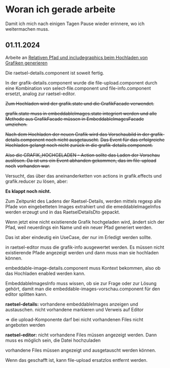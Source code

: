 # Woran ich gerade arbeite

Damit ich mich nach einigen Tagen Pause wieder erinnere, wo ich weitermachen muss.

## 01.11.2024

Arbeite an [Relativen Pfad und includegraphics beim Hochladen von Grafiken generieren](https://github.com/heike2718/mathe-jung-alt/issues/96)

Die raetsel-details.component ist soweit fertig.

In der grafik-details.component wurde die file-upload.component durch eine Kombination von select-file.component und file-info.component
ersetzt, analog zur raetsel-editor.

~~Zum Hochladen wird der grafik.state und die GrafikFacade verwendet.~~ 

~~grafik.state muss in embeddableImages.state integriert werden und alle Methode aus GrafikFacade müssen in EmbeddableImagesFacade umziehen.~~

~~Nach dem Hochladen der neuen Grafik wird das Vorschaubild in der grafik-details.component noch nicht ausgetauscht.~~
~~Das Event für das erfolgreiche Hochladen gelangt noch nicht zurück in die grafik-details.component.~~

~~Also die GRAFIK_HOCHGELADEN - Action sollte das Laden der Vorschau auslösen. Da ist uns ein Event abhanden gekommen, das im file-upload noch~~
~~vorhanden war.~~

Versucht, das über das aneinanderketten von actions in grafik.effects und grafik.reducer zu lösen, aber:

__Es klappt noch nicht.__

Zum Zeitpunkt des Ladens der Raetsel-Details, werden mittels regexp alle Pfade von eingebetteten Images extrahiert und die emeddableImageInfos werden 
erzeugt und in das RaetselDetailsDto gepackt.

Wenn jetzt eine nicht existierende Grafik hochgeladen wird, ändert sich der Pfad, weil neuerdings ein Name und ein neuer Pfad generiert werden.

Das ist aber eindeutig ein UseCase, der nur im Erledigt werden sollte. 

in raetsel-editor muss die grafik-info ausgewertet werden. Es müssen nicht existierende Pfade angezeigt werden und dann muss man sie 
hochladen können.

embeddable-image-details.component muss Kontext bekommen, also ob das Hochladen enabled werden kann.

EmbeddableImagesInfo muss wissen, ob sie zur Frage oder zur Lösung gehört, damit man die embeddable-images-vorschau.component für den editor splitten kann.





__raetsel-details:__ vorhandene embeddableImages anzeigen und austauschen. nicht vorhandene markieren und Verweis auf Editor

=> die upload-Komponente darf bei nicht vorhandenen Files nicht angeboten werden

__raetsel-editor:__ nicht vorhandene Files müssen angezeigt werden. Dann muss es möglich sein, die Datei hochzuladen

vorhandene Files müssen angezeigt und ausgetauscht werden können.






Wenn das geschafft ist, kann file-upload ersatzlos entfernt werden.
